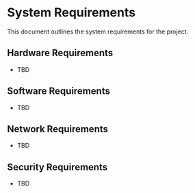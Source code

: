 # System Requirements

This document outlines the system requirements for the project.

## Hardware Requirements
- TBD

## Software Requirements
- TBD

## Network Requirements
- TBD

## Security Requirements
- TBD
